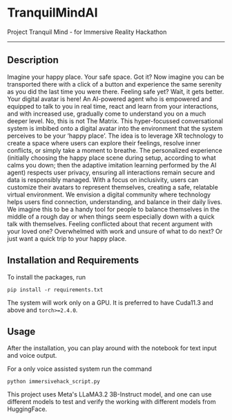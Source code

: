 # TranquilMindAI
Project Tranquil Mind - for Immersive Reality Hackathon
___
## Description
Imagine your happy place. Your safe space. Got it?
Now imagine you can be transported there with a click of a button and experience the same serenity as you did the last time you were there. Feeling safe yet? Wait, it gets better. Your digital avatar is here! An AI-powered agent who is empowered and equipped to talk to you in real time, react and learn from your interactions, and with increased use, gradually come to understand you on a much deeper level. 
No, this is not The Matrix. This hyper-focussed conversational system is imbibed onto a digital avatar into the environment that the system perceives to be your ‘happy place’. The idea is to leverage XR technology to create a space where users can explore their feelings, resolve inner conflicts, or simply take a moment to breathe. The personalized experience (initially choosing the happy place scene during setup, according to what calms you down; then the adaptive imitation learning performed by the AI agent) respects user privacy, ensuring all interactions remain secure and data is responsibly managed. With a focus on inclusivity, users can customize their avatars to represent themselves, creating a safe, relatable virtual environment. We envision a digital community where technology helps users find connection, understanding, and balance in their daily lives. We imagine this to be a handy tool for people to balance themselves in the middle of a rough day or when things seem especially down with a quick talk with themselves. 
Feeling conflicted about that recent argument with your loved one? Overwhelmed with work and unsure of what to do next? Or just want a quick trip to your happy place.


## Installation and Requirements

To install the packages, run 

``` pip install -r requirements.txt ```

The system will work only on a GPU. It is preferred to have Cuda11.3 and above and ```torch>=2.4.0```.

## Usage

After the installation, you can play around with the notebook for text input and voice output.

For a only voice assisted system run the command 

```python immersivehack_script.py```

This project uses Meta's LLaMA3.2 3B-Instruct model, and one can use different models to test and verify the working 
with different models from HuggingFace.

